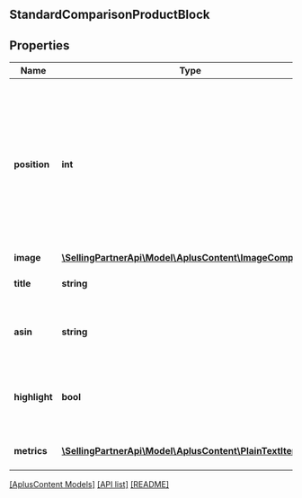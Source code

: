 ## StandardComparisonProductBlock

## Properties

Name | Type | Description | Notes
------------ | ------------- | ------------- | -------------
**position** | **int** | The rank or index of this comparison product block within the module. Different blocks cannot occupy the same position within a single module. |
**image** | [**\SellingPartnerApi\Model\AplusContent\ImageComponent**](ImageComponent.md) |  | [optional]
**title** | **string** | The comparison product title. | [optional]
**asin** | **string** | The Amazon Standard Identification Number (ASIN). | [optional]
**highlight** | **bool** | Determines whether this block of content is visually highlighted. | [optional]
**metrics** | [**\SellingPartnerApi\Model\AplusContent\PlainTextItem[]**](PlainTextItem.md) | Comparison metrics for the product. | [optional]

[[AplusContent Models]](../) [[API list]](../../Api) [[README]](../../../README.md)
